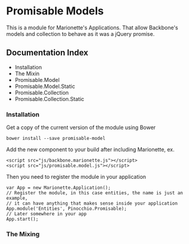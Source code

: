 # Promisable Models

This is a module for Marionette's Applications. That allow Backbone's models and collection to behave as it was a jQuery promise.

## Documentation Index

- Installation
- The Mixin
- Promisable.Model
- Promisable.Model.Static
- Promisable.Collection
- Promisable.Collection.Static

### Installation

Get a copy of the current version of the module using Bower

```
bower install --save promisable-model
```

Add the new component to your build after including Marionette, ex.

```
<script src="js/backbone.marionette.js"></script>
<script src="js/promisable.model.js"></script>
```

Then you need to register the module in your application

```
var App = new Marionette.Application();
// Register the module, in this case entities, the name is just an example,
// it can have anything that makes sense inside your application
App.module('Entities', Pinocchio.Promisable);
// Later somewhere in your app
App.start();
```

### The Mixing
